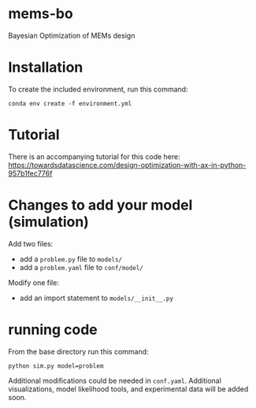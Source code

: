 # mems-bo
Bayesian Optimization of MEMs design

# Installation

To create the included environment, run this command:
```
conda env create -f environment.yml
```

# Tutorial

There is an accompanying tutorial for this code here:  https://towardsdatascience.com/design-optimization-with-ax-in-python-957b1fec776f

# Changes to add your model (simulation)

Add two files:
- add a `problem.py` file to `models/`
- add a `problem.yaml` file to `conf/model/`

Modify one file:
- add an import statement to `models/__init__.py`

# running code

From the base directory run this command:
```
python sim.py model=problem
```
Additional modifications could be needed in `conf.yaml`. Additional visualizations, model likelihood tools, and experimental data will be added soon.
